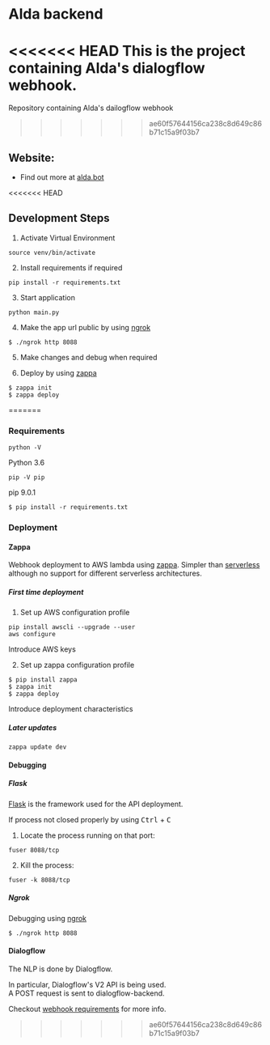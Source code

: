 # Alda backend

<<<<<<< HEAD
This is the project containing Alda's dialogflow webhook.
=======
Repository containing Alda's dailogflow webhook
>>>>>>> ae60f57644156ca238c8d649c86b71c15a9f03b7

## Website:
* Find out more at [alda.bot](https://alda.bot)

<<<<<<< HEAD
## Development Steps
1. Activate Virtual Environment
```
source venv/bin/activate
```
2. Install requirements if required
```
pip install -r requirements.txt
```
3. Start application
```
python main.py
```
4. Make the app url public by using [ngrok](https://ngrok.com/)
```
$ ./ngrok http 8088
```
5. Make changes and debug when required

6. Deploy by using [zappa](https://github.com/Miserlou/Zappa)
```
$ zappa init
$ zappa deploy
```
=======
### Requirements
```shell
python -V
```
Python 3.6
```shell
pip -V pip
```
pip 9.0.1  

```shell
$ pip install -r requirements.txt
```
### Deployment
#### Zappa
Webhook deployment to AWS lambda using [zappa](https://github.com/Miserlou/Zappa). Simpler than [serverless](https://serverless.com/) although no support for different serverless architectures.  

##### First time deployment  
1. Set up AWS configuration profile
```shell
pip install awscli --upgrade --user
aws configure
```
Introduce AWS keys

2. Set up zappa configuration profile
```shell
$ pip install zappa
$ zappa init
$ zappa deploy
```
Introduce deployment characteristics

##### Later updates
```shell
zappa update dev
```
#### Debugging
##### Flask
[Flask](http://flask.pocoo.org/) is the framework used for the API deployment.  

If process not closed properly by using <kbd>Ctrl</kbd> + <kbd>C</kbd>  
1. Locate the process running on that port:
```shell
fuser 8088/tcp
```
2. Kill the process:
```shell
fuser -k 8088/tcp
```

##### Ngrok
Debugging using [ngrok](https://ngrok.com/)

```shell
$ ./ngrok http 8088
```
#### Dialogflow
The NLP is done by Dialogflow.  

In particular, Dialogflow's V2 API is being used.  
A POST request is sent to dialogflow-backend.  

Checkout [webhook requirements](https://dialogflow.com/) for more info.  
>>>>>>> ae60f57644156ca238c8d649c86b71c15a9f03b7
